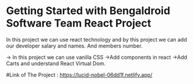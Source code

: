 # Getting Started with Bengaldroid Software Team React Project
In this project we can use react technology and by this project we can add our developer salary and names.
And members number.

-> In this project we can use vanilla CSS
->Add components in react
->Add Carts and understand React Virtual Dom.

#Link of The Project : https://lucid-nobel-06dd1f.netlify.app/